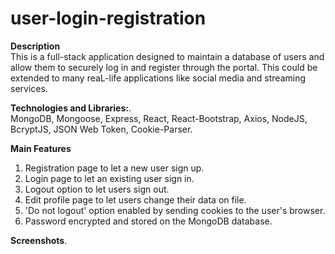 # user-login-registration

**Description**  
This is a full-stack application designed to maintain a database of users and allow them to securely log in and register through the portal. This could be extended to many reaL-life applications like social media and streaming services.

**Technologies and Libraries:**.  
MongoDB, Mongoose, Express, React, React-Bootstrap, Axios, NodeJS, BcryptJS, JSON Web Token, Cookie-Parser.

**Main Features**
1) Registration page to let a new user sign up.
2) Login page to let an existing user sign in.
3) Logout option to let users sign out.
4) Edit profile page to let users change their data on file.
5) 'Do not logout' option enabled by sending cookies to the user's browser.
6) Password encrypted and stored on the MongoDB database.

**Screenshots**. 
